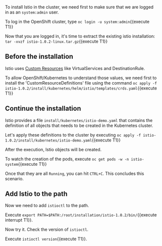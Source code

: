 To install Istio in the cluster, we need first to make sure that we are logged in as an `system:admin` user.

To log in the OpenShift cluster, type `oc login -u system:admin`{{execute T1}}

Now that you are logged in, it's time to extract the existing istio installation: `tar -xvzf istio-1.0.2-linux.tar.gz`{{execute T1}}

## Before the installation

Istio uses [Custom Resources](https://kubernetes.io/docs/concepts/extend-kubernetes/api-extension/custom-resources/#customresourcedefinitions) like VirtualServices and DestinationRule.

To allow OpenShift/Kubernetes to understand those values, we need first to install the 'CustomResourceDefinitions' file using the command `oc apply -f istio-1.0.2/install/kubernetes/helm/istio/templates/crds.yaml`{{execute T1}}

## Continue the installation

Istio provides a file `install/kubernetes/istio-demo.yaml` that contains the definition of all objects that needs to be created in the Kubernetes cluster.

Let's apply these definitions to the cluster by executing `oc apply -f istio-1.0.2/install/kubernetes/istio-demo.yaml`{{execute T1}}

After the execution, Istio objects will be created.

To watch the creation of the pods, execute `oc get pods -w -n istio-system`{{execute T1}}

Once that they are all `Running`, you can hit `CTRL+C`. This concludes this scenario.

## Add Istio to the path

Now we need to add `istioctl` to the path.

Execute `export PATH=$PATH:/root/installation/istio-1.0.2/bin/`{{execute interrupt T1}}.

Now try it. Check the version of `istioctl`. 

Execute `istioctl version`{{execute T1}}.

